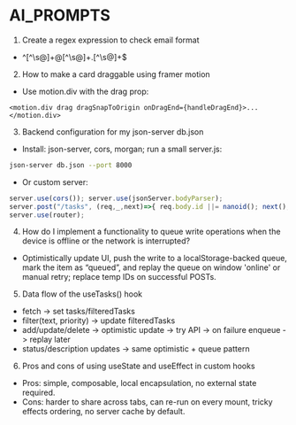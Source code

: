# AI_PROMPTS

1) Create a regex expression to check email format
- ^[^\s@]+@[^\s@]+\.[^\s@]+$

2) How to make a card draggable using framer motion
- Use motion.div with the drag prop:
```tsx
<motion.div drag dragSnapToOrigin onDragEnd={handleDragEnd}>...</motion.div>
```

3) Backend configuration for my json-server db.json
- Install: json-server, cors, morgan; run a small server.js:
```bash
json-server db.json --port 8000
```
- Or custom server:
```js
server.use(cors()); server.use(jsonServer.bodyParser);
server.post("/tasks", (req,_,next)=>{ req.body.id ||= nanoid(); next(); });
server.use(router);
```

4) How do I implement a functionality to queue write operations when the device is offline or the network is interrupted?
- Optimistically update UI, push the write to a localStorage-backed queue, mark the item as “queued”, and replay the queue on window 'online' or manual retry; replace temp IDs on successful POSTs.

5) Data flow of the useTasks() hook
- fetch -> set tasks/filteredTasks
- filter(text, priority) -> update filteredTasks
- add/update/delete -> optimistic update -> try API -> on failure enqueue -> replay later
- status/description updates -> same optimistic + queue pattern

6) Pros and cons of using useState and useEffect in custom hooks
- Pros: simple, composable, local encapsulation, no external state required.
- Cons: harder to share across tabs, can re-run on every mount, tricky effects ordering, no server cache by default.